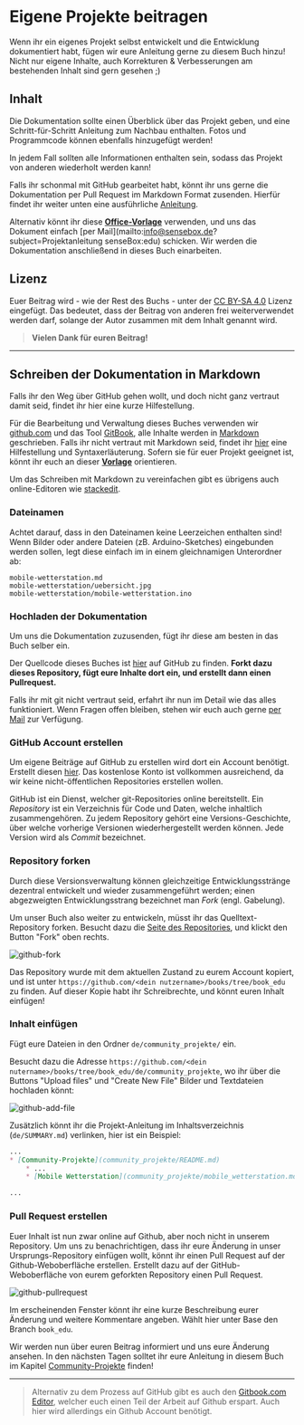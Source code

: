 # Eigene Projekte beitragen

Wenn ihr ein eigenes Projekt selbst entwickelt und die Entwicklung dokumentiert habt, fügen wir eure Anleitung gerne zu diesem Buch hinzu!
Nicht nur eigene Inhalte, auch Korrekturen & Verbesserungen am bestehenden Inhalt sind gern gesehen ;)

## Inhalt
Die Dokumentation sollte einen Überblick über das Projekt geben, und eine Schritt-für-Schritt Anleitung zum Nachbau enthalten.
Fotos und Programmcode können ebenfalls hinzugefügt werden!

In jedem Fall sollten alle Informationen enthalten sein, sodass das Projekt von anderen wiederholt werden kann!

Falls ihr schonmal mit GitHub gearbeitet habt, könnt ihr uns gerne die Dokumentation per Pull Request im Markdown Format zusenden.
Hierfür findet ihr weiter unten eine ausführliche [Anleitung](./#schreiben-der-dokumentation-in-markdown).

Alternativ könnt ihr diese <a href="./community_projekte/projekt_vorlage.odt" target="_blank">**Office-Vorlage**</a> verwenden, und uns das Dokument einfach [per Mail](mailto:info@sensebox.de?subject=Projektanleitung senseBox:edu) schicken. Wir werden die Dokumentation anschließend in dieses Buch einarbeiten.

## Lizenz
Euer Beitrag wird - wie der Rest des Buchs - unter der [CC BY-SA 4.0](https://creativecommons.org/licenses/by-sa/4.0/) Lizenz eingefügt.
Das bedeutet, dass der Beitrag von anderen frei weiterverwendet werden darf, solange der Autor zusammen mit dem Inhalt genannt wird.

> **Vielen Dank für euren Beitrag!**

---

## Schreiben der Dokumentation in Markdown
Falls ihr den Weg über GitHub gehen wollt, und doch nicht ganz vertraut damit seid, findet ihr hier eine kurze Hilfestellung.

Für die Bearbeitung und Verwaltung dieses Buches verwenden wir [github.com](https://github.com) und das Tool [GitBook](https://www.gitbook.com/), alle Inhalte werden in [Markdown](http://whatismarkdown.com/) geschrieben.
Falls ihr nicht vertraut mit Markdown seid, findet ihr [hier](https://github.com/adam-p/markdown-here/wiki/Markdown-Cheatsheet) eine Hilfestellung und Syntaxerläuterung.
Sofern sie für euer Projekt geeignet ist, könnt ihr euch an dieser <a href="./community_projekte/projekt_vorlage.md" target="_blank">**Vorlage**</a> orientieren.

Um das Schreiben mit Markdown zu vereinfachen gibt es übrigens auch online-Editoren wie [stackedit](https://stackedit.io/editor).

### Dateinamen
Achtet darauf, dass in den Dateinamen keine Leerzeichen enthalten sind!
Wenn Bilder oder andere Dateien (zB. Arduino-Sketches) eingebunden werden sollen, legt diese einfach im in einem gleichnamigen Unterordner ab:

```
mobile-wetterstation.md
mobile-wetterstation/uebersicht.jpg
mobile-wetterstation/mobile-wetterstation.ino
```

### Hochladen der Dokumentation
Um uns die Dokumentation zuzusenden, fügt ihr diese am besten in das Buch selber ein.

Der Quellcode dieses Buches ist [hier](https://github.com/sensebox/books) auf GitHub zu finden.
**Forkt dazu dieses Repository, fügt eure Inhalte dort ein, und erstellt dann einen Pullrequest.**

Falls ihr mit git nicht vertraut seid, erfahrt ihr nun im Detail wie das alles funktioniert.
Wenn Fragen offen bleiben, stehen wir euch auch gerne [per Mail](mailto:support@sensebox.de) zur Verfügung.

### GitHub Account erstellen
Um eigene Beiträge auf GitHub zu erstellen wird dort ein Account benötigt.
Erstellt diesen [hier](https://github.com/register).
Das kostenlose Konto ist vollkommen ausreichend, da wir keine nicht-öffentlichen Repositories erstellen wollen.

GitHub ist ein Dienst, welcher git-Repositories online bereitstellt.
Ein *Repository* ist ein Verzeichnis für Code und Daten, welche inhaltlich zusammengehören.
Zu jedem Repository gehört eine Versions-Geschichte, über welche vorherige Versionen wiederhergestellt werden können.
Jede Version wird als *Commit* bezeichnet.

### Repository forken
Durch diese Versionsverwaltung können gleichzeitige Entwicklungsstränge dezentral entwickelt und wieder zusammengeführt werden; einen abgezweigten Entwicklungsstrang bezeichnet man *Fork* (engl. Gabelung).

Um unser Buch also weiter zu entwickeln, müsst ihr das Quelltext-Repository forken.
Besucht dazu die [Seite des Repositories](https://github.com/sensebox/books), und klickt den Button "Fork" oben rechts.

![github-fork](https://raw.githubusercontent.com/sensebox/resources/master/images/github-fork.jpg)

Das Repository wurde mit dem aktuellen Zustand zu eurem Account kopiert, und ist unter `https://github.com/<dein nutzername>/books/tree/book_edu` zu finden. Auf dieser Kopie habt ihr Schreibrechte, und könnt euren Inhalt einfügen!

### Inhalt einfügen
Fügt eure Dateien in den Ordner `de/community_projekte/` ein.

Besucht dazu die Adresse `https://github.com/<dein nutername>/books/tree/book_edu/de/community_projekte`, wo ihr über die Buttons "Upload files" und "Create New File" Bilder und Textdateien hochladen könnt:

![github-add-file](https://raw.githubusercontent.com/sensebox/resources/master/images/github-add-files.jpg)

Zusätzlich könnt ihr die Projekt-Anleitung im Inhaltsverzeichnis (`de/SUMMARY.md`) verlinken, hier ist ein Beispiel:

```md
...
* [Community-Projekte](community_projekte/README.md)
    * ...
    * [Mobile Wetterstation](community_projekte/mobile_wetterstation.md)

...
```

### Pull Request erstellen
Euer Inhalt ist nun zwar online auf Github, aber noch nicht in unserem Repository.
Um uns zu benachrichtigen, dass ihr eure Änderung in unser Ursprungs-Repository einfügen wollt, könnt ihr einen Pull Request auf der Github-Weboberfläche erstellen.
Erstellt dazu auf der GitHub-Weboberfläche von eurem geforkten Repository einen Pull Request.

![github-pullrequest](https://raw.githubusercontent.com/sensebox/resources/master/images/github-pullrequest.jpg)

Im erscheinenden Fenster könnt ihr eine kurze Beschreibung eurer Änderung und weitere Kommentare angeben. Wählt hier unter Base den Branch `book_edu`.

Wir werden nun über euren Beitrag informiert und uns eure Änderung ansehen.
In den nächsten Tagen solltet ihr eure Anleitung in diesem Buch im Kapitel [Community-Projekte](community_projekte/README.md) finden!

---

> Alternativ zu dem Prozess auf GitHub gibt es auch den [Gitbook.com Editor](https://www.gitbook.com/editor), welcher euch einen Teil der Arbeit auf Github erspart. Auch hier wird allerdings ein Github Account benötigt.

